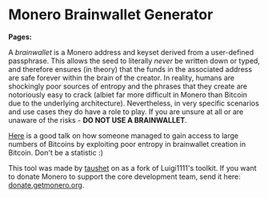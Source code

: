 # Monero Brainwallet Generator

**Pages:**

A _brainwallet_ is a Monero address and keyset derived from a user-defined passphrase. This allows the seed to literally _never_ be written down or typed, and therefore ensures (in theory) that the funds in the associated address are safe forever within the brain of the creator. In reality, humans are shockingly poor sources of entropy and the phrases that they create are notoriously easy to crack (albiet far more difficult in Monero than Bitcoin due to the underlying architecture). Nevertheless, in very specific scenarios and use cases they do have a role to play. If you are unsure at all or are unaware of the risks - **DO NOT USE A BRAINWALLET**.

[Here](https://www.youtube.com/watch?v=foil0hzl4Pg) is a good talk on how someone managed to gain access to large numbers of Bitcoins by exploiting poor entropy in brainwallet creation in Bitcoin. Don't be a statistic :)

This tool was made by [taushet](https://www.reddit.com/user/taushet) on as a fork of Luigi1111's toolkit. If you want to donate Monero to support the core development team, send it here: [donate.getmonero.org](http://donate.getmonero.org). 
